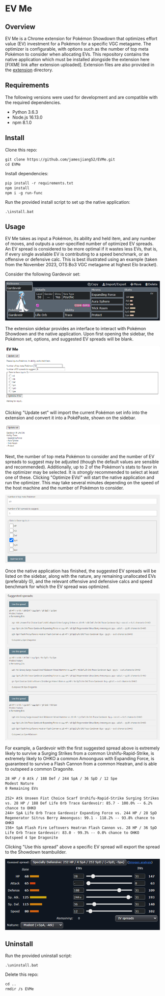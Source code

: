 # EV Me

## Overview

EV Me is a Chrome extension for Pokémon Showdown that optimizes effort value (EV) investment for a Pokémon for a specific VGC metagame. The optimizer is configurable, with options such as the number of top meta Pokémon to consider when allocating EVs. This repository contains the native application which must be installed alongside the extension here [FIXME link after extension uploaded]. Extension files are also provided in the [extension](extension) directory.

## Requirements

The following versions were used for development and are compatible with the required dependencies.

* Python 3.6.3
* Node.js 16.13.0
* npm 8.1.0

## Install

Clone this repo:
```
git clone https://github.com/jamesjiang52/EVMe.git
cd EVMe
```

Install dependencies:
```
pip install -r requirements.txt
npm install
npm i -g run-func
```

Run the provided install script to set up the native application:
```
.\install.bat
```

## Usage

EV Me takes as input a Pokémon, its ability and held item, and any number of moves, and outputs a user-specified number of optimized EV spreads. An EV spread is considered to be more optimal if it wastes less EVs, that is, if every single available EV is contributing to a speed benchmark, or an offensive or defensive calc. This is best illustrated using an example (taken from the November 2023, OTS Bo3 VGC metagame at highest Elo bracket).

Consider the following Gardevoir set:

![Gardevoir set](images/set.png)

The extension sidebar provides an interface to interact with Pokémon Showdown and the native application. Upon first opening the sidebar, the Pokémon set, options, and suggested EV spreads will be blank.

![Default view](images/blank.png)

Clicking "Update set" will import the current Pokémon set info into the extension and convert it into a PokéPaste, shown on the sidebar.

![Gardevoir paste](images/paste.png)

Next, the number of top meta Pokémon to consider and the number of EV spreads to suggest may be adjusted (though the default values are sensible and recommended). Additionally, up to 2 of the Pokémon's stats to favor in the optimizer may be selected. It is *strongly* recommended to select at least one of these. Clicking "Optimize EVs!" will start the native application and run the optimizer. This may take several minutes depending on the speed of the host machine and the number of Pokémon to consider.

![Options](images/options.png)

Once the native application has finished, the suggested EV spreads will be listed on the sidebar, along with the nature, any remaining unallocated EVs (preferably 0), and the relevant offensive and defensive calcs and speed benchmark for which the EV spread was optimized.

![Gardevoir suggested spreads](images/spreads.png)

For example, a Gardevoir with the first suggested spread above is extremely likely to survive a Surging Strikes from a common Urshifu-Rapid-Strike, is extremely likely to OHKO a common Amoonguss with Expanding Force, is guaranteed to survive a Flash Cannon from a common Heatran, and is able to outspeed a common Dragonite.

```
28 HP / 0 Atk / 188 Def / 244 SpA / 36 SpD / 12 Spe
Modest Nature
0 Remaining EVs

252+ Atk Unseen Fist Choice Scarf Urshifu-Rapid-Strike Surging Strikes vs. 28 HP / 188 Def Life Orb Trace Gardevoir: 85.7 - 100.0% -- 6.2% chance to OHKO
244+ SpA Life Orb Trace Gardevoir Expanding Force vs. 244 HP / 28 SpD Regenerator Sitrus Berry Amoonguss: 99.1 - 118.2% -- 93.8% chance to OHKO
156+ SpA Flash Fire Leftovers Heatran Flash Cannon vs. 28 HP / 36 SpD Life Orb Trace Gardevoir: 83.0 - 99.3% -- 0.0% chance to OHKO
Outspeed 4 Spe Dragonite
```

Clicking "Use this spread" above a specific EV spread will export the spread to the Showdown teambuilder.

![Gardevoir stats](images/stats.png)

## Uninstall

Run the provided uninstall script:
```
.\uninstall.bat
```

Delete this repo:
```
cd ..
rmdir /s EVMe
```
